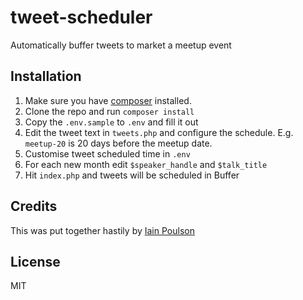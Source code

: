 # tweet-scheduler

Automatically buffer tweets to market a meetup event

## Installation

1. Make sure you have [composer](https://getcomposer.org) installed.
1. Clone the repo and run `composer install`
1. Copy the `.env.sample` to `.env` and fill it out
1. Edit the tweet text in `tweets.php` and configure the schedule. E.g. `meetup-20` is 20 days before the meetup date.
1. Customise tweet scheduled time in `.env`
1. For each new month edit `$speaker_handle` and `$talk_title`
1. Hit `index.php` and tweets will be scheduled in Buffer

## Credits

This was put together hastily by [Iain Poulson](https://github.com/polevaultweb)

## License
MIT